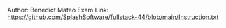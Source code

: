 Author: Benedict Mateo
Exam Link: https://github.com/SplashSoftware/fullstack-44/blob/main/Instruction.txt